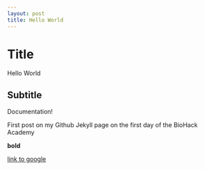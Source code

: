 ```yaml
---
layout: post
title: Hello World
---
```


# Title
Hello World

## Subtitle
Documentation!

First post on my Github Jekyll page on the first day of the BioHack Academy

**bold**

[link to google](www.google.com)
